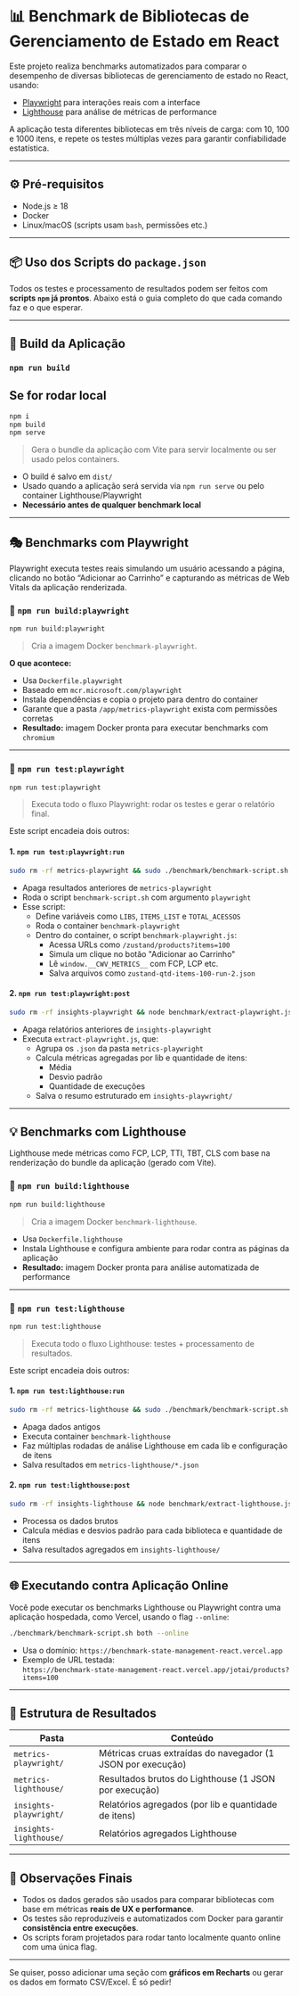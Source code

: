 # 📊 Benchmark de Bibliotecas de Gerenciamento de Estado em React

Este projeto realiza benchmarks automatizados para comparar o desempenho de diversas bibliotecas de gerenciamento de estado no React, usando:

- [Playwright](https://playwright.dev/) para interações reais com a interface
- [Lighthouse](https://developer.chrome.com/docs/lighthouse/) para análise de métricas de performance

A aplicação testa diferentes bibliotecas em três níveis de carga: com 10, 100 e 1000 itens, e repete os testes múltiplas vezes para garantir confiabilidade estatística.

---

## ⚙️ Pré-requisitos

- Node.js ≥ 18
- Docker
- Linux/macOS (scripts usam `bash`, permissões etc.)

---

## 📦 Uso dos Scripts do `package.json`

Todos os testes e processamento de resultados podem ser feitos com **scripts `npm` já prontos**. Abaixo está o guia completo do que cada comando faz e o que esperar.

---

## 🧱 Build da Aplicação

### `npm run build`

## Se for rodar local

```bash
npm i
npm build
npm serve
```

> Gera o bundle da aplicação com Vite para servir localmente ou ser usado pelos containers.

- O build é salvo em `dist/`
- Usado quando a aplicação será servida via `npm run serve` ou pelo container Lighthouse/Playwright
- **Necessário antes de qualquer benchmark local**

---

## 🎭 Benchmarks com Playwright

Playwright executa testes reais simulando um usuário acessando a página, clicando no botão “Adicionar ao Carrinho” e capturando as métricas de Web Vitals da aplicação renderizada.

### 🔨 `npm run build:playwright`

```bash
npm run build:playwright
```

> Cria a imagem Docker `benchmark-playwright`.

**O que acontece:**

- Usa `Dockerfile.playwright`
- Baseado em `mcr.microsoft.com/playwright`
- Instala dependências e copia o projeto para dentro do container
- Garante que a pasta `/app/metrics-playwright` exista com permissões corretas
- **Resultado:** imagem Docker pronta para executar benchmarks com `chromium`

---

### 🧪 `npm run test:playwright`

```bash
npm run test:playwright
```

> Executa todo o fluxo Playwright: rodar os testes e gerar o relatório final.

Este script encadeia dois outros:

#### 1. `npm run test:playwright:run`

```bash
sudo rm -rf metrics-playwright && sudo ./benchmark/benchmark-script.sh playwright
```

- Apaga resultados anteriores de `metrics-playwright`
- Roda o script `benchmark-script.sh` com argumento `playwright`
- Esse script:
  - Define variáveis como `LIBS`, `ITEMS_LIST` e `TOTAL_ACESSOS`
  - Roda o container `benchmark-playwright`
  - Dentro do container, o script `benchmark-playwright.js`:
    - Acessa URLs como `/zustand/products?items=100`
    - Simula um clique no botão "Adicionar ao Carrinho"
    - Lê `window.__CWV_METRICS__` com FCP, LCP etc.
    - Salva arquivos como `zustand-qtd-items-100-run-2.json`

#### 2. `npm run test:playwright:post`

```bash
sudo rm -rf insights-playwright && node benchmark/extract-playwright.js
```

- Apaga relatórios anteriores de `insights-playwright`
- Executa `extract-playwright.js`, que:
  - Agrupa os `.json` da pasta `metrics-playwright`
  - Calcula métricas agregadas por lib e quantidade de itens:
    - Média
    - Desvio padrão
    - Quantidade de execuções
  - Salva o resumo estruturado em `insights-playwright/`

---

## 💡 Benchmarks com Lighthouse

Lighthouse mede métricas como FCP, LCP, TTI, TBT, CLS com base na renderização do bundle da aplicação (gerado com Vite).

### 🔨 `npm run build:lighthouse`

```bash
npm run build:lighthouse
```

> Cria a imagem Docker `benchmark-lighthouse`.

- Usa `Dockerfile.lighthouse`
- Instala Lighthouse e configura ambiente para rodar contra as páginas da aplicação
- **Resultado:** imagem Docker pronta para análise automatizada de performance

---

### 🧪 `npm run test:lighthouse`

```bash
npm run test:lighthouse
```

> Executa todo o fluxo Lighthouse: testes + processamento de resultados.

Este script encadeia dois outros:

#### 1. `npm run test:lighthouse:run`

```bash
sudo rm -rf metrics-lighthouse && sudo ./benchmark/benchmark-script.sh lighthouse
```

- Apaga dados antigos
- Executa container `benchmark-lighthouse`
- Faz múltiplas rodadas de análise Lighthouse em cada lib e configuração de itens
- Salva resultados em `metrics-lighthouse/*.json`

#### 2. `npm run test:lighthouse:post`

```bash
sudo rm -rf insights-lighthouse && node benchmark/extract-lighthouse.js
```

- Processa os dados brutos
- Calcula médias e desvios padrão para cada biblioteca e quantidade de itens
- Salva resultados agregados em `insights-lighthouse/`

---

## 🌐 Executando contra Aplicação Online

Você pode executar os benchmarks Lighthouse ou Playwright contra uma aplicação hospedada, como Vercel, usando o flag `--online`:

```bash
./benchmark/benchmark-script.sh both --online
```

- Usa o domínio: `https://benchmark-state-management-react.vercel.app`
- Exemplo de URL testada:  
  `https://benchmark-state-management-react.vercel.app/jotai/products?items=100`

---

## 📁 Estrutura de Resultados

| Pasta                  | Conteúdo                                                    |
| ---------------------- | ----------------------------------------------------------- |
| `metrics-playwright/`  | Métricas cruas extraídas do navegador (1 JSON por execução) |
| `metrics-lighthouse/`  | Resultados brutos do Lighthouse (1 JSON por execução)       |
| `insights-playwright/` | Relatórios agregados (por lib e quantidade de itens)        |
| `insights-lighthouse/` | Relatórios agregados Lighthouse                             |

---

## 📌 Observações Finais

- Todos os dados gerados são usados para comparar bibliotecas com base em métricas **reais de UX e performance**.
- Os testes são reproduzíveis e automatizados com Docker para garantir **consistência entre execuções**.
- Os scripts foram projetados para rodar tanto localmente quanto online com uma única flag.

---

Se quiser, posso adicionar uma seção com **gráficos em Recharts** ou gerar os dados em formato CSV/Excel. É só pedir!
